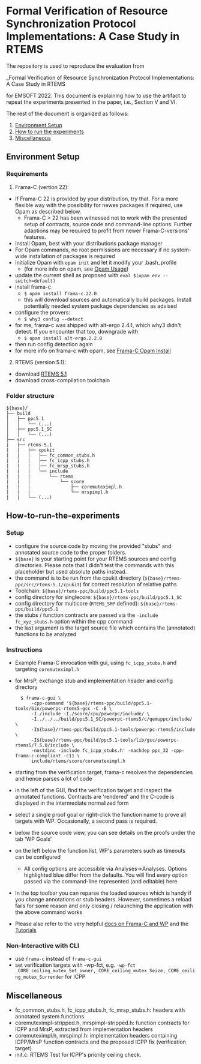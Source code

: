 # Formal Verification of Resource Synchronization Protocol Implementations: A Case Study in RTEMS

The repository is used to reproduce the evaluation from

_Formal Verification of Resource Synchronization Protocol Implementations: A Case Study in RTEMS

for EMSOFT 2022. This document is explaining how to use the artifact to repeat the experiments presented in the paper, i.e., Section V and VI.

The rest of the document is organized as follows:
1. [Environment Setup](#environment-setup)
2. [How to run the experiments](#how-to-run-the-experiments)
4. [Miscellaneous](#miscellaneous)

## Environment Setup
### Requirements

1. Frama-C (vertion 22):
- If Frama-C 22 is provided by your distribution, try that. For a more flexible way with the possibility for newes packages if required, use Opam as described below.
  - Frama-C > 22 has been witnessed not to work with the presented setup of contracts, source code and command-line options. Further adaptions may be required to profit from newer Frama-C-versions' features.
- Install Opam, best with your distributions package manager
- For Opam commands, no root permissions are necessary if no system-wide installation of packages is required
- Initialize Opam with `opam init` and let it modify your .bash_profile
  - (for more info on opam, see [Opam Usage](https://opam.ocaml.org/doc/Usage.html))
- update the current shell as proposed with `eval $(opam env --switch=default)`
- install frama-c
  - `$ opam install frama-c.22.0`
  - this will download sources and automatically build packages. Install potentially needed system package dependencies as advised
- configure the provers:
  - `$ why3 config --detect`
- for me, frama-c was shipped with alt-ergo 2.4.1, which why3 didn't detect. If you encounter that too, downgrade with
  - `$ opam install alt-ergo.2.2.0`
- then run config detection again
- for more info on frama-c with opam, see [Frama-C Opam Install](https://git.frama-c.com/pub/frama-c/blob/master/INSTALL.md)

2. RTEMS (version 5.1):
  - download [RTEMS 5.1](https://ftp.rtems.org/pub/rtems/releases/5/5.1/)
  - download cross-compilation toolchain

### Folder structure

```
${base}/
├── build
│   ├── ppc5.1
│   │   └── (...)
│   ├── ppc5.1_SC
│   │   └── (...)
├── src
|   ├── rtems-5.1
|   |   ├── cpukit
|   |   |   ├── fc_common_stubs.h
|   |   |   ├── fc_icpp_stubs.h
|   |   |   ├── fc_mrsp_stubs.h
|   |   |   └── include
|   |   |       └── rtems
|   |   |           └── score
|   |   |               ├── coremuteximpl.h
|   |   |               └── mrspimpl.h
|   |   └── (...)
```
## How-to-run-the-experiments

### Setup
- configure the source code by moving the provided "stubs" and annotated source code to the proper folders.
- `${base}` is your starting point for your RTEMS sources and config directories. Please note that I didn't test the commands with this placeholder but used absolute paths instead.
- the command is to be run from the cpukit directory (`${base}/rtems-ppc/src/rtems-5.1/cpukit`) for correct resolution of relative paths
- Toolchain: `${base}/rtems-ppc/build/ppc5.1-tools`
- config directory for singlecore: `${base}/rtems-ppc/build/ppc5.1_SC`
- config directory for multicore (`RTEMS_SMP` defined): `${base}/rtems-ppc/build/ppc5.1`
- the stubs / function contracts are passed via the `-include fc_xyz_stubs.h` option within the cpp command
- the last argument is the target source file which contains the (annotated) functions to be analyzed

### Instructions

- Example Frama-C invocation with gui, using `fc_icpp_stubs.h` and targeting `coremuteximpl.h`
- for MrsP, exchange stub and implementation header and config directory

        $ frama-c-gui \
            -cpp-command '${base}/rtems-ppc/build/ppc5.1-tools/bin/powerpc-rtems5-gcc -C -E \
            -I./include -I./score/cpu/powerpc/include/ \
            -I../../../build/ppc5.1_SC/powerpc-rtems5/c/qemuppc/include/ \
            -I${base}/rtems-ppc/build/ppc5.1-tools/powerpc-rtems5/include \
            -I${base}/rtems-ppc/build/ppc5.1-tools/lib/gcc/powerpc-rtems5/7.5.0/include \
            -nostdinc -include fc_icpp_stubs.h' -machdep ppc_32 -cpp-frama-c-compliant -c11 \
            include/rtems/score/coremuteximpl.h

- starting from the verification target, frama-c resolves the dependencies and hence parses a lot of code
- in the left of the GUI, find the verification target and inspect the annotated functions. Contracts are 'rendered' and the C-code is displayed in the intermediate normalized form
- select a single proof goal or right-click the function name to prove all targets with WP. Occasionally, a second pass is required.
- below the source code view, you can see details on the proofs under the tab 'WP Goals'
- on the left below the function list, WP's parameters such as timeouts can be configured
  - All config options are accessible via Analyses->Analyses. Options highlighted blue differ from the defaults. You will find every option passed via the command-line represented (and editable) here.
- In the top toolbar you can reparse the loaded sources which is handy if you change annotations or stub headers. However, sometimes a reload fails for some reason and only closing / relaunching the application with the above command works
- Please also refer to the very helpful [docs on Frama-C and WP](https://frama-c.com/fc-versions/titanium.html) and the [Tutorials](https://frama-c.com/html/tutorials.html)

### Non-Interactive with CLI

- use `frama-c` instead of `frama-c-gui`
- set verification targets with -wp-fct, e.g. `-wp-fct _CORE_ceiling_mutex_Set_owner,_CORE_ceiling_mutex_Seize,_CORE_ceiling_mutex_Surrender` for ICPP

## Miscellaneous

- fc_common_stubs.h, fc_icpp_stubs.h, fc_mrsp_stubs.h: headers with annotated system functions
- coremuteximpl-stripped.h, mrspimpl-stripped.h: function contracts for ICPP and MrsP, extracted from implementation headers
- coremuteximpl.h, mrspimpl.h: implementation headers containing ICPP/MrsP function contracts and the proposed ICPP fix (verification target)
- init.c: RTEMS Test for ICPP's priority ceiling check.

